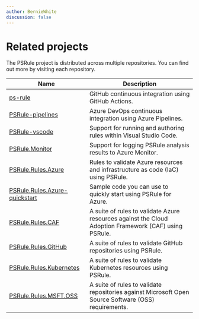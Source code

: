```yaml
---
author: BernieWhite
discussion: false
---
```


# Related projects

The PSRule project is distributed across multiple repositories.
You can find out more by visiting each repository.

Name                         | Description
----                         | -----------
[ps-rule][1]                 | GitHub continuous integration using GitHub Actions.
[PSRule-pipelines][2]        | Azure DevOps continuous integration using Azure Pipelines.
[PSRule-vscode][3]           | Support for running and authoring rules within Visual Studio Code.
[PSRule.Monitor][4]          | Support for logging PSRule analysis results to Azure Monitor.
[PSRule.Rules.Azure][5]      | Rules to validate Azure resources and infrastructure as code (IaC) using PSRule.
[PSRule.Rules.Azure-quickstart][10] | Sample code you can use to quickly start using PSRule for Azure.
[PSRule.Rules.CAF][6]        | A suite of rules to validate Azure resources against the Cloud Adoption Framework (CAF) using PSRule.
[PSRule.Rules.GitHub][7]     | A suite of rules to validate GitHub repositories using PSRule.
[PSRule.Rules.Kubernetes][8] | A suite of rules to validate Kubernetes resources using PSRule.
[PSRule.Rules.MSFT.OSS][9]   | A suite of rules to validate repositories against Microsoft Open Source Software (OSS) requirements.

  [1]: https://github.com/microsoft/ps-rule
  [2]: https://github.com/microsoft/PSRule-pipelines
  [3]: https://github.com/microsoft/PSRule-vscode
  [4]: https://github.com/microsoft/PSRule.Monitor
  [5]: https://aka.ms/ps-rule-azure
  [6]: https://github.com/microsoft/PSRule.Rules.CAF
  [7]: https://github.com/microsoft/PSRule.Rules.GitHub
  [8]: https://github.com/microsoft/PSRule.Rules.Kubernetes
  [9]: https://github.com/microsoft/PSRule.Rules.MSFT.OSS
  [10]: https://github.com/Azure/PSRule.Rules.Azure-quickstart
